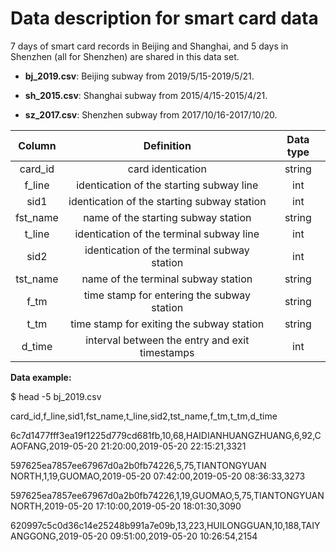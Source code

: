 ﻿# Data description for smart card data
7 days of smart card records in Beijing and Shanghai, and 5 days in Shenzhen (all for Shenzhen) are shared in this data set.

- **bj_2019.csv**: Beijing subway from 2019/5/15-2019/5/21.

- **sh_2015.csv**: Shanghai subway from 2015/4/15-2015/4/21.

- **sz_2017.csv**: Shenzhen subway from 2017/10/16-2017/10/20.

|**Column**|**Definition**|**Data type**|
| :-: | :-: | :-: |
|card\_id|card identication|string|
|f\_line|identication of the starting subway line|int|
|sid1|identication of the starting subway station|int|
|fst\_name|name of the starting subway station|string|
|t\_line|identication of the terminal subway line|int|
|sid2|identication of the terminal subway station|int|
|tst\_name|name of the terminal subway station|string|
|f\_tm|time stamp for entering the subway station|string|
|t\_tm|time stamp for exiting the subway station|string|
|d\_time|interval between the entry and exit timestamps|int|


**Data example:**

$ head -5 bj\_2019.csv

card\_id,f\_line,sid1,fst\_name,t\_line,sid2,tst\_name,f\_tm,t\_tm,d\_time

6c7d1477fff3ea19f1225d779cd681fb,10,68,HAIDIANHUANGZHUANG,6,92,CAOFANG,2019-05-20 21:20:00,2019-05-20 22:15:21,3321

597625ea7857ee67967d0a2b0fb74226,5,75,TIANTONGYUAN NORTH,1,19,GUOMAO,2019-05-20 07:42:00,2019-05-20 08:36:33,3273

597625ea7857ee67967d0a2b0fb74226,1,19,GUOMAO,5,75,TIANTONGYUAN NORTH,2019-05-20 17:10:00,2019-05-20 18:01:30,3090

620997c5c0d36c14e25248b991a7e09b,13,223,HUILONGGUAN,10,188,TAIYANGGONG,2019-05-20 09:51:00,2019-05-20 10:26:54,2154


